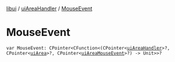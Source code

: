 [libui](../index.md) / [uiAreaHandler](index.md) / [MouseEvent](./-mouse-event.md)

# MouseEvent

`var MouseEvent: CPointer<CFunction<(CPointer<`[`uiAreaHandler`](index.md)`>?, CPointer<`[`uiArea`](../ui-area.md)`>?, CPointer<`[`uiAreaMouseEvent`](../ui-area-mouse-event/index.md)`>?) -> Unit>>?`
